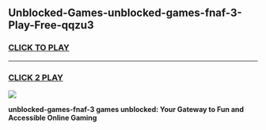 
## Unblocked-Games-unblocked-games-fnaf-3-Play-Free-qqzu3
<h3>
<a href="https://premium76.site?title=unblocked-games-fnaf-3&ref=20A">CLICK TO PLAY</a></h3>
<hr>

<h3>
<a href="https://premium76.site?title=unblocked-games-fnaf-3&ref=20A">CLICK 2 PLAY</a>
  
</h3>

<a href="https://premium76.site?title=unblocked-games-fnaf-3&ref=20A"><img src="https://clearcache.store/games.png"></a>


**unblocked-games-fnaf-3 games unblocked: Your Gateway to Fun and Accessible Online Gaming**

